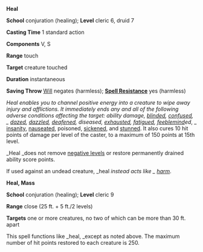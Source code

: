  **Heal**

**School** conjuration (healing); **Level** cleric 6, druid 7

**Casting Time** 1 standard action

**Components** V, S

**Range** touch

**Target** creature touched

**Duration** instantaneous

**Saving Throw** [Will](../combat.md#_will) negates (harmless); **[Spell Resistance](../glossary.md#_spell-resistance)** yes (harmless)

_Heal _enables you to channel positive energy into a creature to wipe away injury and afflictions. It immediately ends any and all of the following adverse conditions affecting the target: ability damage, [blinded](../glossary.md#_blinded), [confused](../glossary.md#_confused)_, _ [dazed](../glossary.md#_dazed), [dazzled](../glossary.md#_dazzled), [deafened](../glossary.md#_deafened), diseased, [exhausted](../glossary.md#_exhausted), [fatigued](../glossary.md#_fatigued), [feeblemind](feeblemind.md#_feeblemind)ed_, _ [insanity](insanity.md#_insanity), [nauseated](../glossary.md#_nauseated), poisoned, [sickened](../glossary.md#_sickened), and [stunned](../glossary.md#_stunned). It also cures 10 hit points of damage per level of the caster, to a maximum of 150 points at 15th level.

_Heal _does not remove [negative levels](../glossary.md#_energy-drain-and-negative-levels) or restore permanently drained ability score points.

If used against an undead creature, _heal _instead acts like _ [harm](harm.md#_harm)_.

**Heal, Mass**

**School** conjuration (healing); **Level** cleric 9

**Range** close (25 ft. + 5 ft./2 levels)

**Targets** one or more creatures, no two of which can be more than 30 ft. apart

This spell functions like _heal, _except as noted above. The maximum number of hit points restored to each creature is 250.

